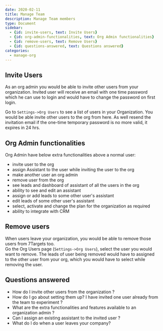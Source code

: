 ```yaml
---
date: 2020-02-11
title: Manage Team
description: Manage Team members
type: Document
sidebar:
  - {id: invite-users, text: Invite Users}
  - {id: org-admin-functionalities, text: Org Admin functionalities}
  - {id: remove-users, text: Remove Users}
  - {id: questions-answered, text: Questions answered}
categories:
  - manage-org
---
```


## Invite Users
As an org admin you would be able to invite other users from your organization. Invited user will receive an email with one time password which he can use to login and would have to change the password on first login. 

Go to `Settings->Org Users` to see a list of users in your Organization. 
You would be able invite other users to the org from here. As well resend the invitation email if the one-time temporary password is no more valid, it expires in 24 hrs. 

## Org Admin functionalities 
Org Admin have below extra functionalities above a normal user:
- invite user to the org
- assign Assistant to the user while inviting the user to the org
- make another user an org admin
- remove user from the org
- see leads and dashboard of assistant of all the users in the org
- ability to see and edit an assistant
- assign or add leads to some other user's assistant
- edit leads of some other user's assistant
- select, activate and change the plan for the organization as required
- ability to integrate with CRM

## Remove users
When users leave your organization, you would be able to remove those users from 7Targets too.  
Go the Org Users page (`Settings->Org Users`), select the user you would want to remove. The leads of user being removed would have to assigned to the other user from your org, which you would have to select while removing the user.

## Questions answered
- How do I invite other users from the organization ?
- How do I go about setting them up? I have invited one user already from the team to experiment ?
- What are the extra functionalities and features available to an organization admin ?
- Can I assign an existing assistant to the invited user ? 
- What do I do when a user leaves your company?